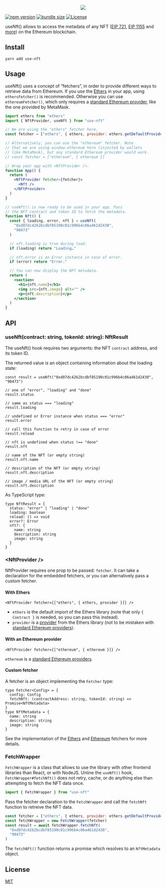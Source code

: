 <p align=center><img src=https://user-images.githubusercontent.com/36158/112562506-52184100-8dcf-11eb-95ae-88d5dfb06f4a.png>

[![npm version](https://badgen.net/npm/v/use-nft)](https://www.npmjs.com/package/use-nft) [![bundle size](https://badgen.net/bundlephobia/minzip/use-nft)](https://bundlephobia.com/result?p=use-nft) [![License](https://badgen.net/github/license/spectrexyz/use-nft)](https://github.com/spectrexyz/use-nft/blob/main/LICENSE)

useNft() allows to access the metadata of any NFT ([EIP 721](https://eips.ethereum.org/EIPS/eip-721), [EIP 1155](https://eips.ethereum.org/EIPS/eip-1155) and [more](https://www.larvalabs.com/cryptopunks)) on the Ethereum blockchain.

## Install

```console
yarn add use-nft
```

## Usage

useNft() uses a concept of “fetchers”, in order to provide different ways to retrieve data from Ethereum. If you use the [Ethers](https://github.com/ethers-io/ethers.js) in your app, using `ethersFetcher()` is recommended. Otherwise you can use `ethereumFetcher()`, which only requires a [standard Ethereum provider](https://eips.ethereum.org/EIPS/eip-1193), like the one provided by MetaMask.

```jsx
import ethers from "ethers"
import { NftProvider, useNft } from "use-nft"

// We are using the "ethers" fetcher here.
const fetcher = ["ethers", { ethers, provider: ethers.getDefaultProvider() }]

// Alternatively, you can use the "ethereum" fetcher. Note
// that we are using window.ethereum here (injected by wallets
// like MetaMask), but any standard Ethereum provider would work.
// const fetcher = ["ethereum", { ethereum }]

// Wrap your app with <NftProvider />.
function App() {
  return (
    <NftProvider fetcher={fetcher}>
      <Nft />
    </NftProvider>
  )
}

// useNft() is now ready to be used in your app. Pass
// the NFT contract and token ID to fetch the metadata.
function Nft() {
  const { loading, error, nft } = useNft(
    "0xd07dc4262bcdbf85190c01c996b4c06a461d2430",
    "90473"
  )

  // nft.loading is true during load.
  if (loading) return "Loading…"

  // nft.error is an Error instance in case of error.
  if (error) return "Error."

  // You can now display the NFT metadata.
  return (
    <section>
      <h1>{nft.name}</h1>
      <img src={nft.image} alt="" />
      <p>{nft.description}</p>
    </section>
  )
}
```

## API

### useNft(contract: string, tokenId: string): NftResult

The useNft() hook requires two arguments: the NFT `contract` address, and its token ID.

The returned value is an object containing information about the loading state:

```tsx
const result = useNft("0xd07dc4262bcdbf85190c01c996b4c06a461d2430", "90473")

// one of "error", "loading" and "done"
result.status

// same as status === "loading"
result.loading

// undefined or Error instance when status === "error"
result.error

// call this function to retry in case of error
result.reload

// nft is undefined when status !== "done"
result.nft

// name of the NFT (or empty string)
result.nft.name

// description of the NFT (or empty string)
result.nft.description

// image / media URL of the NFT (or empty string)
result.nft.description
```

As TypeScript type:

```tsx
type NftResult = {
  status: "error" | "loading" | "done"
  loading: boolean
  reload: () => void
  error?: Error
  nft?: {
    name: string
    description: string
    image: string
  }
}
```

### &lt;NftProvider />

NftProvider requires one prop to be passed: `fetcher`. It can take a declaration for the embedded fetchers, or you can alternatively pass a custom fetcher.

#### With Ethers

```tsx
<NftProvider fetcher={["ethers", { ethers, provider }]} />
```

- `ethers` is the default import of the Ethers library (note that only `{ Contract }` is needed, so you can pass this instead).
- `provider` is a [provider](https://docs.ethers.io/v5/api/providers/) from the Ethers library (not to be mistaken with [standard Ethereum providers](https://eips.ethereum.org/EIPS/eip-1193)).

#### With an Ethereum provider

```tsx
<NftProvider fetcher={["ethereum", { ethereum }]} />
```

`ethereum` is a [standard Ethereum providers](https://eips.ethereum.org/EIPS/eip-1193).

#### Custom fetcher

A fetcher is an object implementing the `Fetcher` type:

```tsx
type Fetcher<Config> = {
  config: Config
  fetchNft: (contractAddress: string, tokenId: string) => Promise<NftMetadata>
}
type NftMetadata = {
  name: string
  description: string
  image: string
}
```

See the implementation of the [Ethers](https://github.com/spectrexyz/use-nft/blob/38bd803f20e778b9bb684d682c194a812a94a05c/src/fetchers/ethers/index.tsx#L12-L42) and [Ethereum](https://github.com/spectrexyz/use-nft/blob/38bd803f20e778b9bb684d682c194a812a94a05c/src/fetchers/ethereum/index.tsx#L12-L42) fetchers for more details.

### FetchWrapper

`FetchWrapper` is a class that allows to use the library with other frontend libraries than React, or with NodeJS. Unline the `useNft()` hook, `FetchWrapper#fetchNft()` does not retry, cache, or do anything else than attempting to fetch the NFT data once.

```js
import { FetchWrapper } from "use-nft"
```

Pass the fetcher declaration to the `FetchWrapper` and call the `fetchNft` function to retreive the NFT data.

```js
const fetcher = ["ethers", { ethers, provider: ethers.getDefaultProvider() }]
const fetchWrapper = new FetchWrapper(fetcher)
const result = await fetchWrapper.fetchNft(
  "0xd07dc4262bcdbf85190c01c996b4c06a461d2430",
  "90473"
)
```

The `fetchNft()` function returns a promise which resolves to an `NftMetadata` object.

## License

[MIT](LICENSE)
